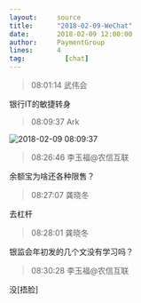 ```yaml
---
layout:     source 
title:      "2018-02-09-WeChat"
date:       2018-02-09 12:00:00
author:     PaymentGroup
lines:      4 
tag:		  [chat]
---
```

> 08:01:14  武伟会  
   
银行IT的敏捷转身  
   
> 08:09:37  Ark  
   
![2018-02-09 08:09:37](http://static.cocolian.org/img/20180209_080937.png) 
   
> 08:26:46  李玉福@农信互联  
   
余额宝为啥还各种限售？  
   
> 08:27:07  龚晓冬  
   
去杠杆  
   
> 08:28:01  龚晓冬  
   
银监会年初发的几个文没有学习吗？  
   
> 08:30:28  李玉福@农信互联  
   
没[捂脸]  
   
